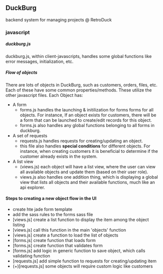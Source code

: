 ## DuckBurg

backend system for managing projects @ RetroDuck

### javascript

##### duckburg.js
duckburg.js, within client-javascripts, handles some global functions like error messages, initialization, etc.

##### Flow of objects

There are lots of objects in DuckBurg, such as customers, orders, files, etc. Each of these have some common properties/methods.  These utilize the other javascript files.  Each Object has:

- A form
	- forms.js handles the launching & initilization for forms forms for all objects.  For instance, If an object exists for customers, there will be a form that can be launched to create/edit records for this object.
	- forms.js also handles any global functions belonging to all forms in duckburg.
- A set of requests
	- requests.js handles requests for creating/updating an object.
	- this file also handles <b>special conditions</b> for different objects.  For instance, when creating customers it is beneficial to determine if the customer already exists in the system.
- A list view
	- (views.js) each object will have a list view, where the user can view all available objects and update them (based on their user role).
	- views.js also handles one addition thing, which is displaying a global view that lists all objects and their available functions, much like an api explorer.

#### Steps to creating a new object flow in the UI

- create hte jade form template
- add the sass rules to the forms sass file
- [views.js] create a list function to display the item among the object listing
- [views.js] call this function in the main 'objects' function
- [views.js] create a function to load the list of objects
- [forms.js] create function that loads form
- [forms.js] create function that validates form
- [forms.js] add logic in generic function to save object, which calls validating function
- [requests.js] add simple function to requests for creating/updating item
- (+)[requests.js] some objects will require custom logic like customers
